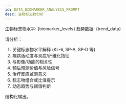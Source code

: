 ```yaml
---
id: DATA_BIOMARKER_ANALYSIS_PROMPT
desc: 生物标志物分析
---
```

生物标志物水平: {biomarker_levels}
趋势数据: {trend_data}

请分析：
1. 关键标志物水平解释 (KL-6, SP-A, SP-D 等)
2. 疾病活动度与炎症/纤维化指征
3. 与影像/功能的相关性
4. 预后预测价值与风险信号
5. 治疗反应监测意义
6. 标志物组合或比值提示
7. 动态趋势与阈值判断

结构化输出。
